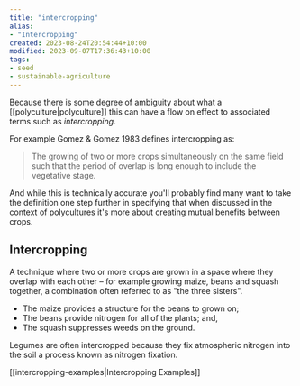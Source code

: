 ```yaml
---
title: "intercropping"
alias:
- "Intercropping"
created: 2023-08-24T20:54:44+10:00
modified: 2023-09-07T17:36:43+10:00
tags:
- seed
- sustainable-agriculture
---
```


Because there is some degree of ambiguity about what a [[polyculture|polyculture]] this can have a flow on effect to associated terms such as _intercropping_. 

For example Gomez & Gomez 1983 defines intercropping as:
> The growing of two or more crops simultaneously on the same field such that the period of overlap is long enough to include the vegetative stage.

And while this is technically accurate you'll probably find many want to take the definition one step further in specifying that when discussed in the context of polycultures it's more about creating mutual benefits between crops.

## Intercropping

A technique where two or more crops are grown in a space where they overlap with each other – for example growing maize, beans and squash together, a combination often referred to as "the three sisters".
- The maize provides a structure for the beans to grown on;
- The beans provide nitrogen for all of the plants; and,
- The squash suppresses weeds on the ground.

Legumes are often intercropped because they fix atmospheric nitrogen into the soil a process known as nitrogen fixation.

[[intercropping-examples|Intercropping Examples]]
